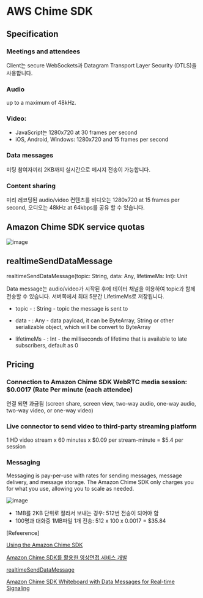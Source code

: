 # AWS Chime SDK



## Specification

### Meetings and attendees

Client는 secure WebSockets과 Datagram Transport Layer Security (DTLS)을 사용합니다.


### Audio

up to a maximum of 48kHz.

### Video: 

- JavaScript는 1280x720 at 30 frames per second
- iOS, Android, Windows: 1280x720 and 15 frames per second

### Data messages

미팅 참여자끼리 2KB까지 실시간으로 메시지 전송이 가능합니다.

### Content sharing

미리 레코딩된 audio/video 컨텐츠를 비디오는 1280x720 at 15 frames per second, 오디오는 48kHz at 64kbps를 공유 할 수 있습니다.

## Amazon Chime SDK service quotas

![image](https://user-images.githubusercontent.com/52392004/218374065-b3f143c5-4cf0-4b93-acb1-4ba39db4cfbf.png)



## realtimeSendDataMessage

realtimeSendDataMessage(topic: String, data: Any, lifetimeMs: Int): Unit

Data message는 audio/video가 시작된 후에 데이터 채널을 이용하여 topic과 함께 전송할 수 있습니다. 서버쪽에서 최대 5분간 LifetimeMs로 저장됩니다.  

- topic - : String - topic the message is sent to

- data - : Any - data payload, it can be ByteArray, String or other serializable object, which will be convert to ByteArray

- lifetimeMs - : Int - the milliseconds of lifetime that is available to late subscribers, default as 0



## Pricing

### Connection to Amazon Chime SDK WebRTC media session: $0.0017 (Rate Per minute (each attendee)
 연결 되면 과금됨 (screen share, screen view, two-way audio, one-way audio, two-way video, or one-way video)

### Live connector to send video to third-party streaming platform
1 HD video stream x 60 minutes x $0.09 per stream-minute = $5.4 per session

### Messaging
Messaging is pay-per-use with rates for sending messages, message delivery, and message storage. The Amazon Chime SDK only charges you for what you use, allowing you to scale as needed. 

![image](https://user-images.githubusercontent.com/52392004/218378732-e7162d78-6d0b-4da5-b046-f1f3f4b020e5.png)


- 1MB를 2KB 단위로 잘라서 보내는 경우: 512번 전송이 되어야 함
- 100명과 대화중 1MB파일 1개 전송: 512 x 100 x 0.0017 = $35.84



[Refeerence]

[Using the Amazon Chime SDK](https://docs.aws.amazon.com/chime-sdk/latest/dg/meetings-sdk.html)

[Amazon Chime SDK를 활용한 영상면접 서비스 개발](https://saramin.github.io/2021-03-09-amazon-chime-sdk-video-interview/)

[realtimeSendDataMessage](https://aws.github.io/amazon-chime-sdk-android/amazon-chime-sdk/com.amazonaws.services.chime.sdk.meetings.realtime/-default-realtime-controller/realtime-send-data-message.html)

[Amazon Chime SDK Whiteboard with Data Messages for Real-time Signaling](https://dannadori.medium.com/amazon-chime-sdk-whiteboard-with-data-messages-for-real-time-signaling-c0740575a6c0)

